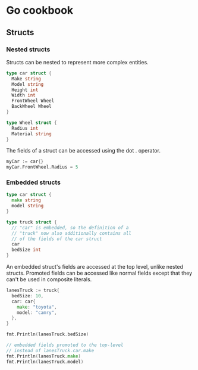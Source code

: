 # Go cookbook

## Structs

### Nested structs

Structs can be nested to represent more complex entities.

```go
type car struct {
  Make string
  Model string
  Height int
  Width int
  FrontWheel Wheel
  BackWheel Wheel
}

type Wheel struct {
  Radius int
  Material string
}
```

The fields of a struct can be accessed using the dot . operator.

```go
myCar := car{}
myCar.FrontWheel.Radius = 5
```

### Embedded structs

```go
type car struct {
  make string
  model string
}

type truck struct {
  // "car" is embedded, so the definition of a
  // "truck" now also additionally contains all
  // of the fields of the car struct
  car
  bedSize int
}
```

An embedded struct's fields are accessed at the top level, unlike nested structs.
Promoted fields can be accessed like normal fields except that they can't be used in composite literals.

```go
lanesTruck := truck{
  bedSize: 10,
  car: car{
    make: "toyota",
    model: "camry",
  },
}

fmt.Println(lanesTruck.bedSize)

// embedded fields promoted to the top-level
// instead of lanesTruck.car.make
fmt.Println(lanesTruck.make)
fmt.Println(lanesTruck.model)
```
